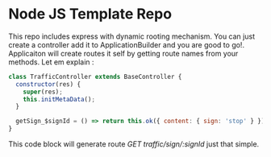 # Node JS Template Repo

This repo includes express with dynamic rooting mechanism. You can just create a controller add it to ApplicationBuilder and you are good to go!.
Applicaiton will create routes it self by getting route names from your methods. Let em explain :

```js
class TrafficController extends BaseController {
  constructor(res) {
    super(res);
    this.initMetaData();
  }

  getSign_$signId = () => return this.ok({ content: { sign: 'stop' } })
}
```

This code block will generate route *GET traffic/sign/:signId* just that simple.
